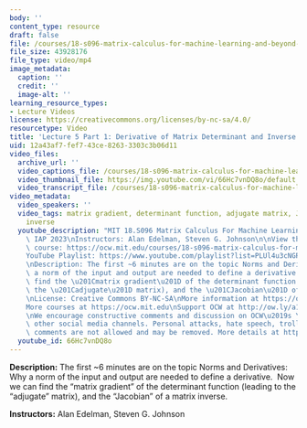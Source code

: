 ```yaml
---
body: ''
content_type: resource
draft: false
file: /courses/18-s096-matrix-calculus-for-machine-learning-and-beyond-january-iap-2023/ocw_18s096_lecture05-part1-new_2023jan27_mp4
file_size: 43928176
file_type: video/mp4
image_metadata:
  caption: ''
  credit: ''
  image-alt: ''
learning_resource_types:
- Lecture Videos
license: https://creativecommons.org/licenses/by-nc-sa/4.0/
resourcetype: Video
title: 'Lecture 5 Part 1: Derivative of Matrix Determinant and Inverse'
uid: 12a43af7-fef7-43ce-8263-3303c3b06d11
video_files:
  archive_url: ''
  video_captions_file: /courses/18-s096-matrix-calculus-for-machine-learning-and-beyond-january-iap-2023/ocw_18s096_lecture05-part1-new_2023jan27_captions.vtt
  video_thumbnail_file: https://img.youtube.com/vi/66Hc7vnDQ8o/default.jpg
  video_transcript_file: /courses/18-s096-matrix-calculus-for-machine-learning-and-beyond-january-iap-2023/ocw_18s096_lecture05-part1-new_2023jan27_transcript.pdf
video_metadata:
  video_speakers: ''
  video_tags: matrix gradient, determinant function, adjugate matrix, Jacobian, matrix
    inverse
  youtube_description: "MIT 18.S096 Matrix Calculus For Machine Learning And Beyond,\
    \ IAP 2023\nInstructors: Alan Edelman, Steven G. Johnson\n\nView the complete\
    \ course: https://ocw.mit.edu/courses/18-s096-matrix-calculus-for-machine-learning-and-beyond-january-iap-2023/\n\
    YouTube Playlist: https://www.youtube.com/playlist?list=PLUl4u3cNGP62EaLLH92E_VCN4izBKK6OE\n\
    \nDescription: The first ~6 minutes are on the topic Norms and Derivatives: Why\
    \ a norm of the input and output are needed to define a derivative.  Now we can\
    \ find the \u201Cmatrix gradient\u201D of the determinant function (leading to\
    \ the \u201Cadjugate\u201D matrix), and the \u201CJacobian\u201D of a matrix inverse.\n\
    \nLicense: Creative Commons BY-NC-SA\nMore information at https://ocw.mit.edu/terms\n\
    More courses at https://ocw.mit.edu\nSupport OCW at http://ow.ly/a1If50zVRlQ\n\
    \nWe encourage constructive comments and discussion on OCW\u2019s YouTube and\
    \ other social media channels. Personal attacks, hate speech, trolling, and inappropriate\
    \ comments are not allowed and may be removed. More details at https://ocw.mit.edu/comments."
  youtube_id: 66Hc7vnDQ8o
---
```

**Description:** The first ~6 minutes are on the topic Norms and Derivatives: Why a norm of the input and output are needed to define a derivative.  Now we can find the “matrix gradient” of the determinant function (leading to the “adjugate” matrix), and the “Jacobian” of a matrix inverse.

**Instructors:** Alan Edelman, Steven G. Johnson